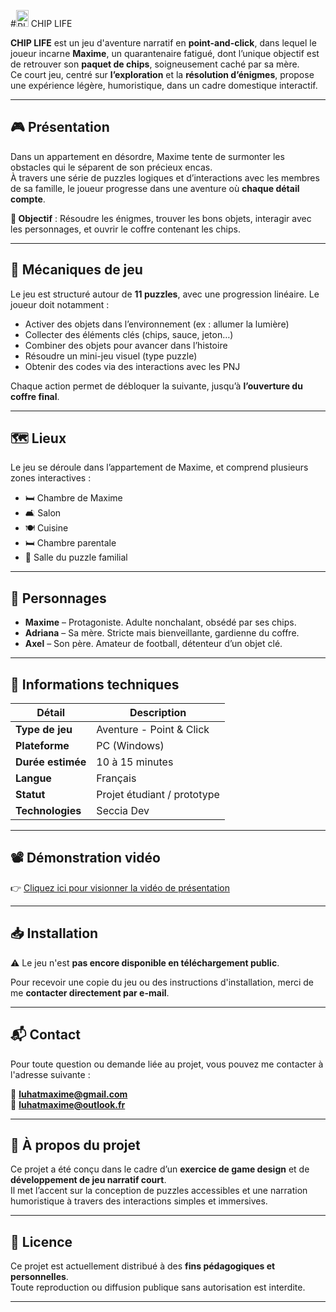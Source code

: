 #<img width="20" height="27" alt="RIGHT_000a" src="https://github.com/user-attachments/assets/f71e3c2b-5b09-4c34-b964-1df3cc628e26" />
 CHIP LIFE

**CHIP LIFE** est un jeu d'aventure narratif en **point-and-click**, dans lequel le joueur incarne **Maxime**, un quarantenaire fatigué, dont l’unique objectif est de retrouver son **paquet de chips**, soigneusement caché par sa mère.  
Ce court jeu, centré sur **l’exploration** et la **résolution d’énigmes**, propose une expérience légère, humoristique, dans un cadre domestique interactif.

---

## 🎮 Présentation

Dans un appartement en désordre, Maxime tente de surmonter les obstacles qui le séparent de son précieux encas.  
À travers une série de puzzles logiques et d’interactions avec les membres de sa famille, le joueur progresse dans une aventure où **chaque détail compte**.

**🎯 Objectif** : Résoudre les énigmes, trouver les bons objets, interagir avec les personnages, et ouvrir le coffre contenant les chips.

---

## 🧩 Mécaniques de jeu

Le jeu est structuré autour de **11 puzzles**, avec une progression linéaire. Le joueur doit notamment :

- Activer des objets dans l’environnement (ex : allumer la lumière)
- Collecter des éléments clés (chips, sauce, jeton…)
- Combiner des objets pour avancer dans l’histoire
- Résoudre un mini-jeu visuel (type puzzle)
- Obtenir des codes via des interactions avec les PNJ

Chaque action permet de débloquer la suivante, jusqu’à **l’ouverture du coffre final**.

---

## 🗺️ Lieux

Le jeu se déroule dans l’appartement de Maxime, et comprend plusieurs zones interactives :

- 🛏️ Chambre de Maxime  
- 🛋️ Salon  
- 🍽️ Cuisine  
- 🛏️ Chambre parentale  
- 🧠 Salle du puzzle familial

---

## 👥 Personnages

- **Maxime** – Protagoniste. Adulte nonchalant, obsédé par ses chips.  
- **Adriana** – Sa mère. Stricte mais bienveillante, gardienne du coffre.  
- **Axel** – Son père. Amateur de football, détenteur d’un objet clé.

---

## 🔧 Informations techniques

| Détail                  | Description              |
|------------------------|--------------------------|
| **Type de jeu**        | Aventure - Point & Click |
| **Plateforme**         | PC (Windows)             |
| **Durée estimée**      | 10 à 15 minutes          |
| **Langue**             | Français                 |
| **Statut**             | Projet étudiant / prototype |
| **Technologies**       | Seccia Dev               |

---

## 📽️ Démonstration vidéo

👉 [Cliquez ici pour visionner la vidéo de présentation](https://youtu.be/kCZbKyiPT54)

---

## 📥 Installation

⚠️ Le jeu n'est **pas encore disponible en téléchargement public**.

Pour recevoir une copie du jeu ou des instructions d'installation, merci de me **contacter directement par e-mail**.

---

## 📬 Contact

Pour toute question ou demande liée au projet, vous pouvez me contacter à l'adresse suivante :

📧 **luhatmaxime@gmail.com**  
📧 **luhatmaxime@outlook.fr**

---

## 📌 À propos du projet

Ce projet a été conçu dans le cadre d’un **exercice de game design** et de **développement de jeu narratif court**.  
Il met l’accent sur la conception de puzzles accessibles et une narration humoristique à travers des interactions simples et immersives.

---

## 📜 Licence

Ce projet est actuellement distribué à des **fins pédagogiques et personnelles**.  
Toute reproduction ou diffusion publique sans autorisation est interdite.

---
